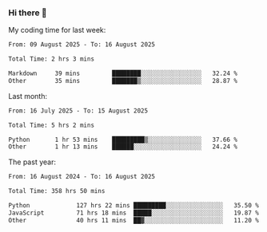 ### Hi there 👋

My coding time for last week:

<!--START_SECTION:week-->

```txt
From: 09 August 2025 - To: 16 August 2025

Total Time: 2 hrs 3 mins

Markdown     39 mins         ████████░░░░░░░░░░░░░░░░░   32.24 %
Other        35 mins         ███████▒░░░░░░░░░░░░░░░░░   28.87 %
```

<!--END_SECTION:week-->

Last month:

<!--START_SECTION:month-->

```txt
From: 16 July 2025 - To: 15 August 2025

Total Time: 5 hrs 2 mins

Python       1 hr 53 mins    █████████▒░░░░░░░░░░░░░░░   37.66 %
Other        1 hr 13 mins    ██████░░░░░░░░░░░░░░░░░░░   24.24 %
```

<!--END_SECTION:month-->

The past year:

<!--START_SECTION:year-->

```txt
From: 16 August 2024 - To: 16 August 2025

Total Time: 358 hrs 50 mins

Python             127 hrs 22 mins █████████░░░░░░░░░░░░░░░░   35.50 %
JavaScript         71 hrs 18 mins  █████░░░░░░░░░░░░░░░░░░░░   19.87 %
Other              40 hrs 11 mins  ██▓░░░░░░░░░░░░░░░░░░░░░░   11.20 %
```

<!--END_SECTION:year-->
